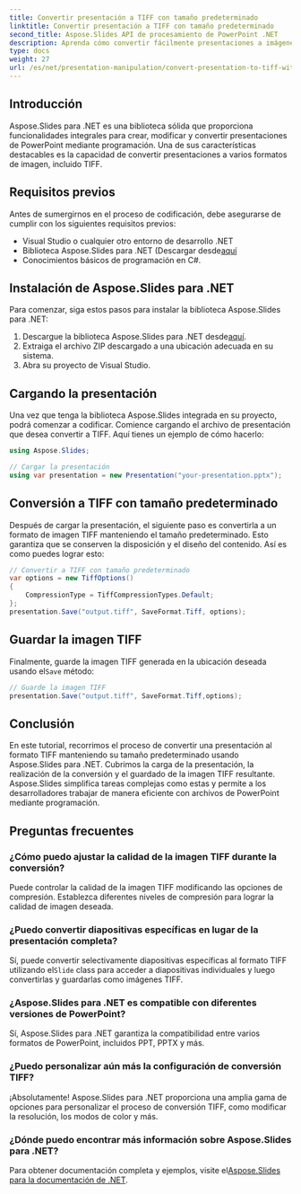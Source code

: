 ```yaml
---
title: Convertir presentación a TIFF con tamaño predeterminado
linktitle: Convertir presentación a TIFF con tamaño predeterminado
second_title: Aspose.Slides API de procesamiento de PowerPoint .NET
description: Aprenda cómo convertir fácilmente presentaciones a imágenes TIFF con su tamaño predeterminado usando Aspose.Slides para .NET.
type: docs
weight: 27
url: /es/net/presentation-manipulation/convert-presentation-to-tiff-with-default-size/
---
```


## Introducción

Aspose.Slides para .NET es una biblioteca sólida que proporciona funcionalidades integrales para crear, modificar y convertir presentaciones de PowerPoint mediante programación. Una de sus características destacables es la capacidad de convertir presentaciones a varios formatos de imagen, incluido TIFF.

## Requisitos previos

Antes de sumergirnos en el proceso de codificación, debe asegurarse de cumplir con los siguientes requisitos previos:

- Visual Studio o cualquier otro entorno de desarrollo .NET
-  Biblioteca Aspose.Slides para .NET (Descargar desde[aquí](https://downloads.aspose.com/slides/net)
- Conocimientos básicos de programación en C#.

## Instalación de Aspose.Slides para .NET

Para comenzar, siga estos pasos para instalar la biblioteca Aspose.Slides para .NET:

1.  Descargue la biblioteca Aspose.Slides para .NET desde[aquí](https://downloads.aspose.com/slides/net).
2. Extraiga el archivo ZIP descargado a una ubicación adecuada en su sistema.
3. Abra su proyecto de Visual Studio.

## Cargando la presentación

Una vez que tenga la biblioteca Aspose.Slides integrada en su proyecto, podrá comenzar a codificar. Comience cargando el archivo de presentación que desea convertir a TIFF. Aquí tienes un ejemplo de cómo hacerlo:

```csharp
using Aspose.Slides;

// Cargar la presentación
using var presentation = new Presentation("your-presentation.pptx");
```

## Conversión a TIFF con tamaño predeterminado

Después de cargar la presentación, el siguiente paso es convertirla a un formato de imagen TIFF manteniendo el tamaño predeterminado. Esto garantiza que se conserven la disposición y el diseño del contenido. Así es como puedes lograr esto:

```csharp
// Convertir a TIFF con tamaño predeterminado
var options = new TiffOptions()
{
    CompressionType = TiffCompressionTypes.Default;
};
presentation.Save("output.tiff", SaveFormat.Tiff, options);
```

## Guardar la imagen TIFF

 Finalmente, guarde la imagen TIFF generada en la ubicación deseada usando el`Save` método:

```csharp
// Guarde la imagen TIFF
presentation.Save("output.tiff", SaveFormat.Tiff,options);
```

## Conclusión

En este tutorial, recorrimos el proceso de convertir una presentación al formato TIFF manteniendo su tamaño predeterminado usando Aspose.Slides para .NET. Cubrimos la carga de la presentación, la realización de la conversión y el guardado de la imagen TIFF resultante. Aspose.Slides simplifica tareas complejas como estas y permite a los desarrolladores trabajar de manera eficiente con archivos de PowerPoint mediante programación.

## Preguntas frecuentes

### ¿Cómo puedo ajustar la calidad de la imagen TIFF durante la conversión?

Puede controlar la calidad de la imagen TIFF modificando las opciones de compresión. Establezca diferentes niveles de compresión para lograr la calidad de imagen deseada.

### ¿Puedo convertir diapositivas específicas en lugar de la presentación completa?

 Sí, puede convertir selectivamente diapositivas específicas al formato TIFF utilizando el`Slide` class para acceder a diapositivas individuales y luego convertirlas y guardarlas como imágenes TIFF.

### ¿Aspose.Slides para .NET es compatible con diferentes versiones de PowerPoint?

Sí, Aspose.Slides para .NET garantiza la compatibilidad entre varios formatos de PowerPoint, incluidos PPT, PPTX y más.

### ¿Puedo personalizar aún más la configuración de conversión TIFF?

¡Absolutamente! Aspose.Slides para .NET proporciona una amplia gama de opciones para personalizar el proceso de conversión TIFF, como modificar la resolución, los modos de color y más.

### ¿Dónde puedo encontrar más información sobre Aspose.Slides para .NET?

 Para obtener documentación completa y ejemplos, visite el[Aspose.Slides para la documentación de .NET](https://reference.aspose.com/slides/net).